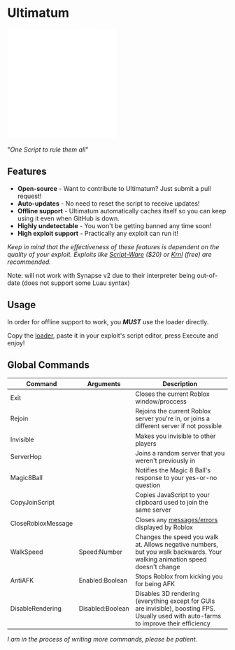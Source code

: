 # Ultimatum

[![Ultimatum Logo](https://raw.githubusercontent.com/Amourousity/Ultimatum/main/SmallLogo.png)](https://github.com/Amourousity/Ultimatum#Ultimatum)

"*One Script to rule them all*"

## Features

- **Open-source** - Want to contribute to Ultimatum? Just submit a pull request!
- **Auto-updates** - No need to reset the script to receive updates!
- **Offline support** - Ultimatum automatically caches itself so you can keep using it even when GitHub is down.
- **Highly undetectable** - You won't be getting banned any time soon!
- **High exploit support** - Practically any exploit can run it!

*Keep in mind that the effectiveness of these features is dependent on the quality of your exploit. Exploits like [Script-Ware](https://script-ware.com) ($20) or [Krnl](https://krnl.place) (free) are recommended.*

Note: will not work with Synapse v2 due to their interpreter being out-of-date (does not support some Luau syntax)

## Usage

In order for offline support to work, you ***MUST*** use the loader directly.

Copy the [loader](/Loader.lua), paste it in your exploit's script editor, press Execute and enjoy!

## Global Commands

Command|Arguments|Description
---|---|---
Exit| |Closes the current Roblox window/proccess
Rejoin| |Rejoins the current Roblox server you're in, or joins a different server if not possible
Invisible| |Makes you invisible to other players
ServerHop| |Joins a random server that you weren't previously in
Magic8Ball| |Notifies the Magic 8 Ball's response to your yes-or-no question
CopyJoinScript| |Copies JavaScript to your clipboard used to join the same server
CloseRobloxMessage| |Closes any [messages/errors](https://roblox.fandom.com/wiki/Error) displayed by Roblox
WalkSpeed|Speed:Number |Changes the speed you walk at. Allows negative numbers, but you walk backwards. Your walking animation speed doesn't change
AntiAFK|Enabled:Boolean |Stops Roblox from kicking you for being AFK
DisableRendering|Disabled:Boolean |Disables 3D rendering (everything except for GUIs are invisible), boosting FPS. Usually used with auto-farms to improve their efficiency

*I am in the process of writing more commands, please be patient.*
